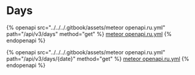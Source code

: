 # Days

{% openapi src="../../../.gitbook/assets/meteor openapi.ru.yml" path="/api/v3/days" method="get" %}
[meteor openapi.ru.yml](<../../../.gitbook/assets/meteor openapi.ru.yml>)
{% endopenapi %}

{% openapi src="../../../.gitbook/assets/meteor openapi.ru.yml" path="/api/v3/days/{date}" method="get" %}
[meteor openapi.ru.yml](<../../../.gitbook/assets/meteor openapi.ru.yml>)
{% endopenapi %}
